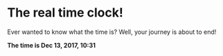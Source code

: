 # The real time clock!

Ever wanted to know what the time is? Well, your journey is about to end!

**The time is Dec 13, 2017, 10:31**